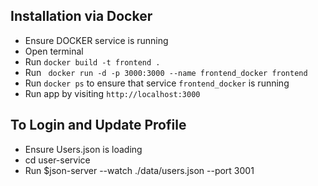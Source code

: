 ## Installation via Docker
- Ensure DOCKER service is running
- Open terminal
- Run ```docker build -t frontend .```
- Run ``` docker run -d -p 3000:3000 --name frontend_docker frontend```
- Run ```docker ps``` to ensure that service ```frontend_docker``` is running
- Run app by visiting ```http://localhost:3000```

## To Login and Update Profile
- Ensure Users.json is loading
- cd user-service
- Run $json-server --watch ./data/users.json --port 3001